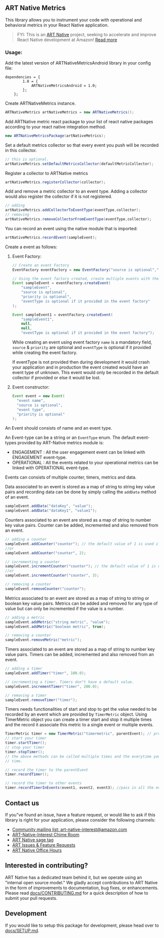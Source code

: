 ## ART Native Metrics

This library allows you to instrument your code with operational and behavioral metrics in your 
React Native application.

> FYI: This is an [ART Native](https://w.amazon.com/bin/view/AmazonReactToolkitNative/) project, 
seeking to accelerate and improve React Native development at Amazon! 
[Read more](https://w.amazon.com/bin/view/AmazonReactToolkitNative/)

### Usage:

Add the latest version of ARTNativeMetricsAndroid library in your config file:
```
dependencies = {
        1.0 = {
            ARTNativeMetricsAndroid = 1.0;
        };
    };
```

Create ARTNativeMetrics instance. 

```java
ARTNativeMetrics artNativeMetrics = new ARTNativeMetrics();
```

Add ARTNative metric react package to your list of react native packages according to your react 
native integration method.
```java
new ARTNativeMetricsPackage(artNativeMetrics);
```

Set a default metrics collector so that every event you push will be recorded in this collector.
```java
// this is optional.
artNativeMetrics.setDefaultMetricsCollector(defaultMetricCollector);
```
Register a collector to ARTNative metrics
```java
artNativeMetrics.registerCollector(collector);
```

Add and remove a metric collector to an event type. Adding a collector would also register the 
collector if it is not registered. 
```java
// adding 
artNativeMetrics.addCollectorToEventType(eventType,collector);
// removing
artNativeMetrics.removeCollectorFromEventType(eventType,collector);
```

You can record an event using the native module that is imported:

```java
artNativeMetrics.recordEvent(sampleEvent);
```

Create a event as follows:

1.  Event Factory:

    ```java
    // Create an event Factory
    EventFactory eventFactory = new EventFactory("source is optional","eventType is optional");

    // Using the event factory created, create multiple events with the same source and event type.
    Event sampleEvent = eventFactory.createEvent(
        "sampleEvent", 
        "source is optional",
        "priority is optional",
        "eventType is optional if it provided in the event factory"
    );

    Event sampleEvent1 = eventFactory.createEvent(
        "sampleEvent1",
        null,
        null,
        "eventType is optional if it provided in the event factory");
    ```

    While creating an event using event factory `name` is a mandatory field, `source` & `priority` are optional and `eventType` is optional if it provided while creating the event factory.

    If eventType is not provided then during development it would crash your application and in production the event created would have an event type of unknown. This event would only be recorded in the default collector if provided or else it would be lost.

1.  Event constructor:

    ```java
    Event event = new Event(
      "event name",
      "source is optional",
      "event type",
      "priority is optional"
    );
    ```

An Event should consists of name and an event type.

An Event-type can be a string or an `EventType` enum. The default event-types provided by ART-Native metrics module is:

* ENGAGEMENT : All the user engagement event can be linked with ENGAGEMENT event-type.
* OPERATIONAL : All the events related to your operational metrics can be linked with OPERATIONAL event-type.

Events can consists of multiple counter, timers, metrics and data.

Data associated to an event is stored as a map of string to string key value pairs and recording data can be done by simply calling the `addData` method of an event.

```java
sampleEvent.addData("dataKey", "value");
sampleEvent.addData("dataKey1", "value1");
```

Counters associated to an event are stored as a map of string to number key value pairs. Counter can be added, incremented and also removed from an event.

```java
// adding a counter
sampleEvent.addCounter("counter"); // the default value of 1 is used if the value is not provided.
//or
sampleEvent.addCounter("counter", 2);

// incrementing a counter
sampleEvent.incrementCounter("counter"); // the default value of 1 is used if the value is not provided.
//or
sampleEvent.incrementCounter("counter", 3);

// removing a counter
sampleEvent.removeCounter("counter");
```

Metrics associated to an event are stored as a map of string to string or boolean key value pairs. 
Metrics can be added and removed for any type of value but can only be incremented if the value
is a number.

```java
// adding a metric
sampleEvent.addMetric("string metric", "value");
sampleEvent.addMetric("boolean metric", true);

// removing a counter
sampleEvent.removeMetric("metric");
```

Timers associated to an event are stored as a map of string to number key value pairs. Timers can
be added, incremented and also removed from an event.

```java
// adding a timer
sampleEvent.addTimer("timer", 100.0);

// incrementing a timer. Timers don"t have a default value.
sampleEvent.incrementTimer("timer", 200.0);

// removing a timer
sampleEvent.removeTimer("timer");
```

Timers needs functionalities of start and stop to get the value needed to be recorded by an event which are provided by `TimerMetric` object. Using TimerMetric object you can create a timer start and stop it multiple times and the record it associate this metric to a single event or multiple events.

```java
TimerMetric timer = new TimerMetric("timermetric", parentEvent); // providing a parent event is optional but is advised.
// start your timer
timer.startTimer();
// stop your timer
timer.stopTimer();
// the above methods can be called multiple times and the everytime you stop a timer, time is aggregated to total
// time.

// record the timer to the parentEvent
timer.recordTimer();

// record the timer to other events
timer.recordTimerInEvents(event1, event2, event3); //pass in all the events you want this timer to get recorded.
```


## Contact us

If you"ve found an issue, have a feature request, or would like to ask if this library is right for 
your application, please consider the following channels:

* [Community mailing list: art-native-interest@amazon.com](https://email-list.corp.amazon.com/email-list/expand-list/art-native-interest)
* [ART-Native-Interest Chime Room](https://app.chime.aws/rooms/de3c8c3d-dc30-4ae1-ace0-3a6d8d17759c)
* [ART Native sage tag](https://sage.amazon.com/tags/art-native)
* [ART Issues & Feature Requests](https://sim.amazon.com/issues/create?template=328c1088-1a9e-472b-8500-82314cfd038a)
* [ART Native Office Hours](https://sim.amazon.com/issues/create?template=4665fb14-2484-4bfb-b9ea-78adb82e2b95)

## Interested in contributing?

ART Native has a dedicated team behind it, but we operate using an "internal open source model." We 
gladly accept contributions to ART Native in the form of improvements to documentation, bug fixes, 
or enhancements. Please read [docs/CONTRIBUTING.md](./docs/CONTRIBUTING.md) for a quick description 
of how to submit your pull requests.

## Development

If you would like to setup this package for development, please head over to 
[docs/SETUP.md](./docs/SETUP.md).
